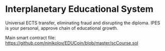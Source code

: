 # Interplanetary Educational System

Universal ECTS transfer, eliminating fraud and disrupting the diploma. IPES is your personal, approve chain of educational growth. 

Main smart contract file: https://github.com/ninikolov/EDUCoin/blob/master/scCourse.sol
